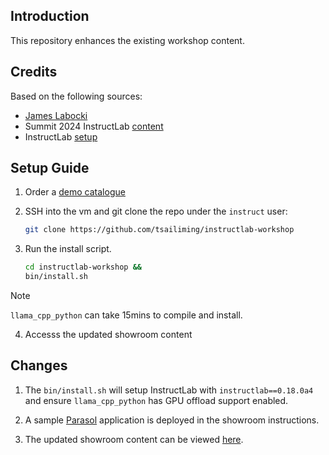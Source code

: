 ## Introduction

This repository enhances the existing workshop content. 

## Credits

Based on the following sources:
* [James Labocki](https://github.com/jameslabocki/ilabdemo/blob/main/install.sh)
* Summit 2024 InstructLab [content](https://github.com/rhpds/showroom_instructlab_summit2024/tree/main)
* InstructLab [setup](https://github.com/redhat-cop/agnosticd/tree/development/ansible/roles/ai_setup_ilab)

## Setup Guide

1. Order a [demo catalogue](https://demo.redhat.com/catalog?item=babylon-catalog-prod/rhdp.instructlab-rhel.prod&utm_source=webapp&utm_medium=share-link)

2. SSH into the vm and git clone the repo under the `instruct` user:

    ```bash
    git clone https://github.com/tsailiming/instructlab-workshop
    ```

3. Run the install script.

  
    ```bash
    cd instructlab-workshop && 
    bin/install.sh
    ```

> [!NOTE]  
> `llama_cpp_python` can take 15mins to compile and install. 

4. Accesss the updated showroom content

## Changes

1. The `bin/install.sh` will setup InstructLab with `instructlab==0.18.0a4` and ensure `llama_cpp_python` has GPU offload support enabled. 

2. A sample [Parasol](https://github.com/rh-rad-ai-roadshow/parasol-insurance.git) application is deployed in the showroom instructions.

3. The updated showroom content can be viewed [here](showroom/content/modules/ROOT/pages/index.adoc).